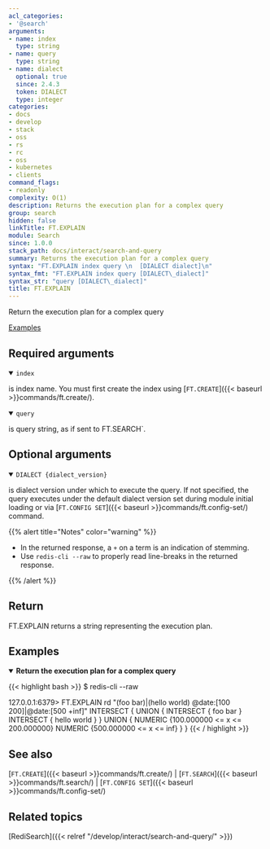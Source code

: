 ```yaml
---
acl_categories:
- '@search'
arguments:
- name: index
  type: string
- name: query
  type: string
- name: dialect
  optional: true
  since: 2.4.3
  token: DIALECT
  type: integer
categories:
- docs
- develop
- stack
- oss
- rs
- rc
- oss
- kubernetes
- clients
command_flags:
- readonly
complexity: O(1)
description: Returns the execution plan for a complex query
group: search
hidden: false
linkTitle: FT.EXPLAIN
module: Search
since: 1.0.0
stack_path: docs/interact/search-and-query
summary: Returns the execution plan for a complex query
syntax: "FT.EXPLAIN index query \n  [DIALECT dialect]\n"
syntax_fmt: "FT.EXPLAIN index query [DIALECT\_dialect]"
syntax_str: "query [DIALECT\_dialect]"
title: FT.EXPLAIN
---
```


Return the execution plan for a complex query

[Examples](#examples)

## Required arguments

<details open>
<summary><code>index</code></summary>

is index name. You must first create the index using [`FT.CREATE`]({{< baseurl >}}commands/ft.create/).
</details>

<details open>
<summary><code>query</code></summary>

is query string, as if sent to FT.SEARCH`.
</details>

## Optional arguments

<details open>
<summary><code>DIALECT {dialect_version}</code></summary>

is dialect version under which to execute the query. If not specified, the query executes under the default dialect version set during module initial loading or via [`FT.CONFIG SET`]({{< baseurl >}}commands/ft.config-set/) command.
</details>

{{% alert title="Notes" color="warning" %}}
 
- In the returned response, a `+` on a term is an indication of stemming.
- Use `redis-cli --raw` to properly read line-breaks in the returned response.

{{% /alert %}}

## Return

FT.EXPLAIN returns a string representing the execution plan.

## Examples

<details open>
<summary><b>Return the execution plan for a complex query</b></summary>

{{< highlight bash >}}
$ redis-cli --raw

127.0.0.1:6379> FT.EXPLAIN rd "(foo bar)|(hello world) @date:[100 200]|@date:[500 +inf]"
INTERSECT {
  UNION {
    INTERSECT {
      foo
      bar
    }
    INTERSECT {
      hello
      world
    }
  }
  UNION {
    NUMERIC {100.000000 <= x <= 200.000000}
    NUMERIC {500.000000 <= x <= inf}
  }
}
{{< / highlight >}}
</details>

## See also

[`FT.CREATE`]({{< baseurl >}}commands/ft.create/) | [`FT.SEARCH`]({{< baseurl >}}commands/ft.search/) | [`FT.CONFIG SET`]({{< baseurl >}}commands/ft.config-set/)

## Related topics

[RediSearch]({{< relref "/develop/interact/search-and-query/" >}})


